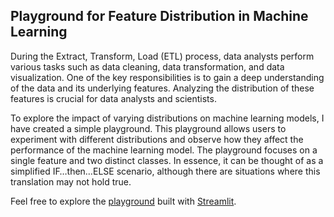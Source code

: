 ## Playground for Feature Distribution in Machine Learning
During the Extract, Transform, Load (ETL) process, data analysts perform various tasks such as data cleaning, data transformation, and data visualization. One of the key responsibilities is to gain a deep understanding of the data and its underlying features. Analyzing the distribution of these features is crucial for data analysts and scientists.

To explore the impact of varying distributions on machine learning models, I have created a simple playground. This playground allows users to experiment with different distributions and observe how they affect the performance of the machine learning model. The playground focuses on a single feature and two distinct classes. In essence, it can be thought of as a simplified IF…then…ELSE scenario, although there are situations where this translation may not hold true.

Feel free to explore the [playground](https://playground-feature-distribution.streamlit.app/) built with [Streamlit](https://streamlit.io/). 
